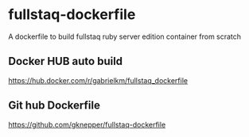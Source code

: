 # fullstaq-dockerfile
A dockerfile to build fullstaq ruby server edition container from scratch

## Docker HUB auto build
https://hub.docker.com/r/gabrielkm/fullstaq_dockerfile

## Git hub Dockerfile
https://github.com/gknepper/fullstaq-dockerfile
